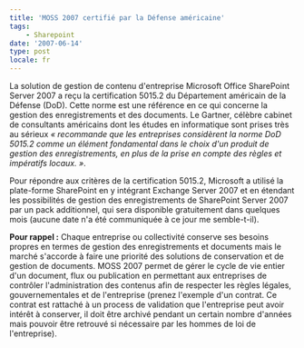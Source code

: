 ```yaml
---
title: 'MOSS 2007 certifié par la Défense américaine'
tags:
    - Sharepoint
date: '2007-06-14'
type: post
locale: fr
---
```


La solution de gestion de contenu d'entreprise Microsoft Office SharePoint Server 2007 a reçu la certification 5015.2 du Département américain de la Défense (DoD). Cette norme est une référence en ce qui concerne la gestion des enregistrements et des documents. Le Gartner, célèbre cabinet de consultants américains dont les études en informatique sont prises très au sérieux _«&nbsp;recommande que les entreprises considèrent la norme DoD 5015.2 comme un élément fondamental dans le choix d'un produit de gestion des enregistrements, en plus de la prise en compte des règles et impératifs locaux.&nbsp;»_.

Pour répondre aux critères de la certification 5015.2, Microsoft a utilisé la plate-forme SharePoint en y intégrant Exchange Server 2007 et en étendant les possibilités de gestion des enregistrements de SharePoint Server 2007 par un pack additionnel, qui sera disponible gratuitement dans quelques mois (aucune date n&#039;a été communiquée à ce jour me semble-t-il).

**Pour rappel&nbsp;:**
Chaque entreprise ou collectivité conserve ses besoins propres en termes de gestion des enregistrements et documents mais le marché s'accorde à faire une priorité des solutions de conservation et de gestion de documents. MOSS 2007 permet de gérer le cycle de vie entier d'un document, flux ou publication en permettant aux entreprises de contrôler l'administration des contenus afin de respecter les règles légales, gouvernementales et de l'entreprise (prenez l&#039;exemple d&#039;un contrat. Ce contrat est rattaché à un process de validation que l&#039;entreprise peut avoir intérêt à conserver, il doit être archivé pendant un certain nombre d&#039;années mais pouvoir être retrouvé si nécessaire par les hommes de loi de l&#039;entreprise).
